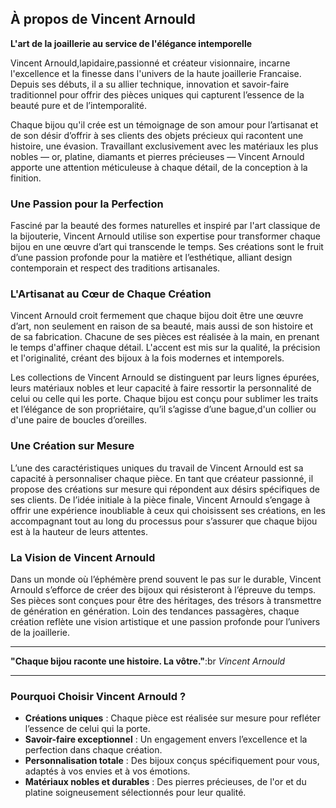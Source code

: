 ## À propos de Vincent Arnould

**L'art de la joaillerie au service de l'élégance intemporelle**

Vincent Arnould,lapidaire,passionné et créateur visionnaire, incarne l'excellence et la finesse dans l'univers de la haute joaillerie Francaise. Depuis ses débuts, il a su allier technique, innovation et savoir-faire traditionnel pour offrir des pièces uniques qui capturent l’essence de la beauté pure et de l’intemporalité.

Chaque bijou qu'il crée est un témoignage de son amour pour l’artisanat et de son désir d’offrir à ses clients des objets précieux qui racontent une histoire, une évasion. Travaillant exclusivement avec les matériaux les plus nobles — or, platine, diamants et pierres précieuses — Vincent Arnould apporte une attention méticuleuse à chaque détail, de la conception à la finition.

### Une Passion pour la Perfection

Fasciné par la beauté des formes naturelles et inspiré par l'art classique de la bijouterie, Vincent Arnould utilise son expertise pour transformer chaque bijou en une œuvre d’art qui transcende le temps. Ses créations sont le fruit d’une passion profonde pour la matière et l’esthétique, alliant design contemporain et respect des traditions artisanales.

### L'Artisanat au Cœur de Chaque Création

Vincent Arnould croit fermement que chaque bijou doit être une œuvre d’art, non seulement en raison de sa beauté, mais aussi de son histoire et de sa fabrication. Chacune de ses pièces est réalisée à la main, en prenant le temps d'affiner chaque détail. L'accent est mis sur la qualité, la précision et l'originalité, créant des bijoux à la fois modernes et intemporels.

Les collections de Vincent Arnould se distinguent par leurs lignes épurées, leurs matériaux nobles et leur capacité à faire ressortir la personnalité de celui ou celle qui les porte. Chaque bijou est conçu pour sublimer les traits et l’élégance de son propriétaire, qu’il s’agisse d’une bague,d'un collier ou d'une paire de boucles d’oreilles.

### Une Création sur Mesure

L’une des caractéristiques uniques du travail de Vincent Arnould est sa capacité à personnaliser chaque pièce. En tant que créateur passionné, il propose des créations sur mesure qui répondent aux désirs spécifiques de ses clients. De l’idée initiale à la pièce finale, Vincent Arnould s’engage à offrir une expérience inoubliable à ceux qui choisissent ses créations, en les accompagnant tout au long du processus pour s’assurer que chaque bijou est à la hauteur de leurs attentes.

### La Vision de Vincent Arnould

Dans un monde où l’éphémère prend souvent le pas sur le durable, Vincent Arnould s’efforce de créer des bijoux qui résisteront à l’épreuve du temps. Ses pièces sont conçues pour être des héritages, des trésors à transmettre de génération en génération. Loin des tendances passagères, chaque création reflète une vision artistique et une passion profonde pour l’univers de la joaillerie.

---

**"Chaque bijou raconte une histoire. La vôtre."**:br *Vincent Arnould*

---

### Pourquoi Choisir Vincent Arnould ?

- **Créations uniques** : Chaque pièce est réalisée sur mesure pour refléter l’essence de celui qui la porte.
- **Savoir-faire exceptionnel** : Un engagement envers l’excellence et la perfection dans chaque création.
- **Personnalisation totale** : Des bijoux conçus spécifiquement pour vous, adaptés à vos envies et à vos émotions.
- **Matériaux nobles et durables** : Des pierres précieuses, de l'or et du platine soigneusement sélectionnés pour leur qualité.
